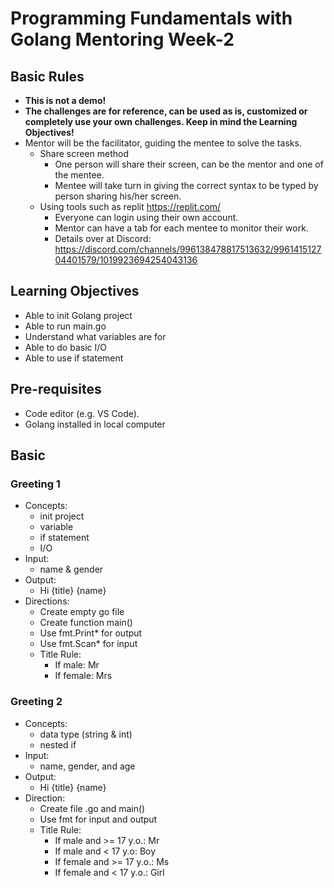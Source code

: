 # Programming Fundamentals with Golang Mentoring Week-2

## Basic Rules

- **This is not a demo!**
- **The challenges are for reference, can be used as is, customized or completely use your own challenges. Keep in mind the Learning Objectives!**
- Mentor will be the facilitator, guiding the mentee to solve the tasks.
  - Share screen method
    - One person will share their screen, can be the mentor and one of the mentee.
    - Mentee will take turn in giving the correct syntax to be typed by person sharing his/her screen.
  - Using tools such as replit <https://replit.com/>
    - Everyone can login using their own account.
    - Mentor can have a tab for each mentee to monitor their work.
    - Details over at Discord: <https://discord.com/channels/996138478817513632/996141512704401579/1019923694254043136>
  
## Learning Objectives

- Able to init Golang project
- Able to run main.go
- Understand what variables are for
- Able to do basic I/O
- Able to use if statement

## Pre-requisites

- Code editor (e.g. VS Code).
- Golang installed in local computer

## Basic

### Greeting 1

- Concepts:
  - init project
  - variable
  - if statement
  - I/O
- Input:
  - name & gender
- Output:
  - Hi {title} {name}
- Directions:
  - Create empty go file
  - Create function main()
  - Use fmt.Print* for output
  - Use fmt.Scan* for input
  - Title Rule:
    - If male: Mr
    - If female: Mrs

### Greeting 2

- Concepts:
  - data type (string & int)
  - nested if
- Input:
  - name, gender, and age
- Output:
  - Hi {title} {name}
- Direction:
  - Create file .go and main()
  - Use fmt for input and output
  - Title Rule:
    - If male and >= 17 y.o.: Mr
    - If male and < 17 y.o: Boy
    - If female and >= 17 y.o.: Ms
    - If female and < 17 y.o.: Girl
